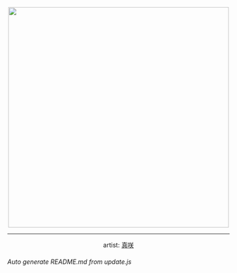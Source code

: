 
<p align="center">
  <img width="500" src="https://nekos.best/api/v2/neko/0242.png">
  <hr/>
  <center>
    artist: <a href="https://www.pixiv.net/en/artworks/80712690">真咲</a>
  </center>
</p>


###### Auto generate README.md from update.js


